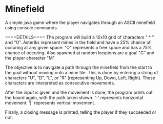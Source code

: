 # Minefield
A simple java game where the player navigates through an ASCII minefield using console commands.

====DETAILS====
The program will build a 10x10 grid of characters " * " and "O". 
Asteriks represent mines in the field and have a 25% chance of occuring at any given space.
"O" represents a free space and has a 75% chance of occuring.
Also spawned at random locations are a goal "G" and the player character "M".

The objective is to navigate a path through the minefield from the start to the goal without moving onto a mine tile.
This is done by entering a string of characters "U", "D", "L", or "R" (representing Up, Down, Left, Right).
These characters are interpreted as consecutive movements.

After the input is given and the movement is done, the program prints out the board again, with the path taken shown.
'-' represents horizontal movement. '|' represents vertical movement.

Finally, a closing message is printed, telling the player if they succeeded or not.
